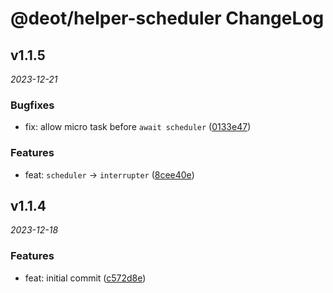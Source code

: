 # @deot/helper-scheduler ChangeLog

## v1.1.5

_2023-12-21_

### Bugfixes

- fix: allow micro task before `await scheduler` ([0133e47](https://github.com/deot/helper/commit/0133e4717576c708d773a3f170477222abbdf881))

### Features

- feat: `scheduler` -> `interrupter` ([8cee40e](https://github.com/deot/helper/commit/8cee40e634c92334ac209558fe9e0b146c39ef9b))

## v1.1.4

_2023-12-18_

### Features

- feat: initial commit ([c572d8e](https://github.com/deot/helper/commit/c572d8e24340302ffe3ed4683062119cfe94ffe5))

